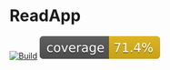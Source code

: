 # ReadApp

[![Build](https://github.com/algo3-unsam/proyecto-base-tp/actions/workflows/build.yml/badge.svg)](https://github.com/algo3-unsam/readapp-2024-backend-grupo-10/actions/workflows/build.yml) ![Coverage](./.github/badges/jacoco.svg)